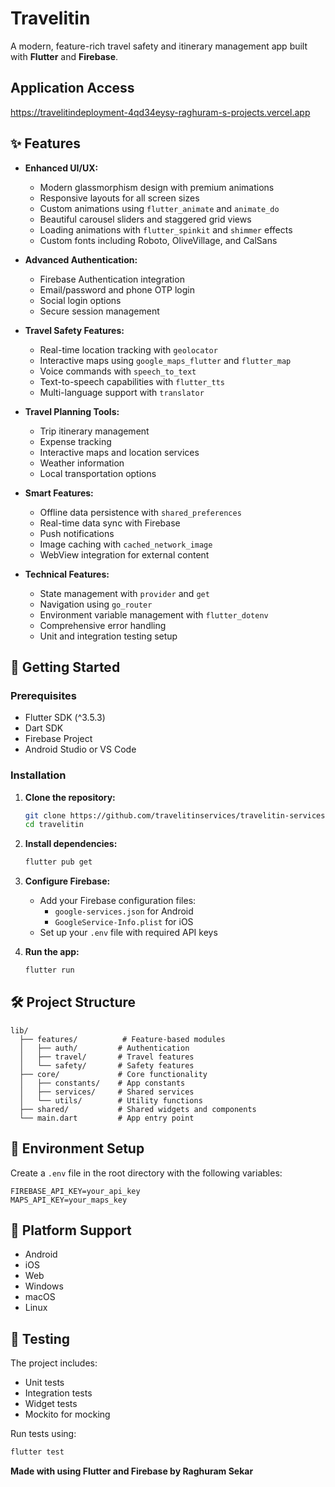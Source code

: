 # Travelitin

A modern, feature-rich travel safety and itinerary management app built with **Flutter** and **Firebase**.

## Application Access
https://travelitindeployment-4qd34eysy-raghuram-s-projects.vercel.app

## ✨ Features

- **Enhanced UI/UX:**
  - Modern glassmorphism design with premium animations
  - Responsive layouts for all screen sizes
  - Custom animations using `flutter_animate` and `animate_do`
  - Beautiful carousel sliders and staggered grid views
  - Loading animations with `flutter_spinkit` and `shimmer` effects
  - Custom fonts including Roboto, OliveVillage, and CalSans

- **Advanced Authentication:**
  - Firebase Authentication integration
  - Email/password and phone OTP login
  - Social login options
  - Secure session management

- **Travel Safety Features:**
  - Real-time location tracking with `geolocator`
  - Interactive maps using `google_maps_flutter` and `flutter_map`
  - Voice commands with `speech_to_text`
  - Text-to-speech capabilities with `flutter_tts`
  - Multi-language support with `translator`

- **Travel Planning Tools:**
  - Trip itinerary management
  - Expense tracking
  - Interactive maps and location services
  - Weather information
  - Local transportation options

- **Smart Features:**
  - Offline data persistence with `shared_preferences`
  - Real-time data sync with Firebase
  - Push notifications
  - Image caching with `cached_network_image`
  - WebView integration for external content

- **Technical Features:**
  - State management with `provider` and `get`
  - Navigation using `go_router`
  - Environment variable management with `flutter_dotenv`
  - Comprehensive error handling
  - Unit and integration testing setup

## 🚀 Getting Started

### Prerequisites

- Flutter SDK (^3.5.3)
- Dart SDK
- Firebase Project
- Android Studio or VS Code

### Installation

1. **Clone the repository:**
   ```bash
   git clone https://github.com/travelitinservices/travelitin-services.git
   cd travelitin
   ```

2. **Install dependencies:**
   ```bash
   flutter pub get
   ```

3. **Configure Firebase:**
   - Add your Firebase configuration files:
     - `google-services.json` for Android
     - `GoogleService-Info.plist` for iOS
   - Set up your `.env` file with required API keys

4. **Run the app:**
   ```bash
   flutter run
   ```

## 🛠️ Project Structure

```
lib/
  ├── features/          # Feature-based modules
  │   ├── auth/         # Authentication
  │   ├── travel/       # Travel features
  │   └── safety/       # Safety features
  ├── core/             # Core functionality
  │   ├── constants/    # App constants
  │   ├── services/     # Shared services
  │   └── utils/        # Utility functions
  ├── shared/           # Shared widgets and components
  └── main.dart         # App entry point
```

## 🔧 Environment Setup

Create a `.env` file in the root directory with the following variables:
```
FIREBASE_API_KEY=your_api_key
MAPS_API_KEY=your_maps_key
```

## 📱 Platform Support

- Android
- iOS
- Web
- Windows
- macOS
- Linux

## 🧪 Testing

The project includes:
- Unit tests
- Integration tests
- Widget tests
- Mockito for mocking

Run tests using:
```bash
flutter test
```

**Made with using Flutter and Firebase by Raghuram Sekar** 
